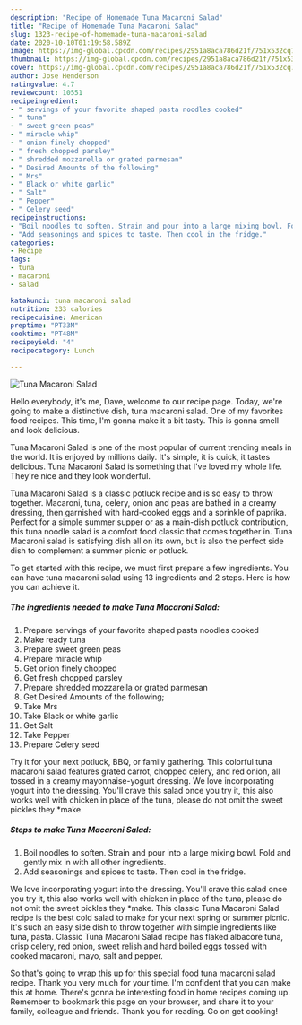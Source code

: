```yaml
---
description: "Recipe of Homemade Tuna Macaroni Salad"
title: "Recipe of Homemade Tuna Macaroni Salad"
slug: 1323-recipe-of-homemade-tuna-macaroni-salad
date: 2020-10-10T01:19:58.589Z
image: https://img-global.cpcdn.com/recipes/2951a8aca786d21f/751x532cq70/tuna-macaroni-salad-recipe-main-photo.jpg
thumbnail: https://img-global.cpcdn.com/recipes/2951a8aca786d21f/751x532cq70/tuna-macaroni-salad-recipe-main-photo.jpg
cover: https://img-global.cpcdn.com/recipes/2951a8aca786d21f/751x532cq70/tuna-macaroni-salad-recipe-main-photo.jpg
author: Jose Henderson
ratingvalue: 4.7
reviewcount: 10551
recipeingredient:
- " servings of your favorite shaped pasta noodles cooked"
- " tuna"
- " sweet green peas"
- " miracle whip"
- " onion finely chopped"
- " fresh chopped parsley"
- " shredded mozzarella or grated parmesan"
- " Desired Amounts of the following"
- " Mrs"
- " Black or white garlic"
- " Salt"
- " Pepper"
- " Celery seed"
recipeinstructions:
- "Boil noodles to soften. Strain and pour into a large mixing bowl. Fold and gently mix in with all other ingredients."
- "Add seasonings and spices to taste. Then cool in the fridge."
categories:
- Recipe
tags:
- tuna
- macaroni
- salad

katakunci: tuna macaroni salad 
nutrition: 233 calories
recipecuisine: American
preptime: "PT33M"
cooktime: "PT48M"
recipeyield: "4"
recipecategory: Lunch

---
```



![Tuna Macaroni Salad](https://img-global.cpcdn.com/recipes/2951a8aca786d21f/751x532cq70/tuna-macaroni-salad-recipe-main-photo.jpg)

Hello everybody, it's me, Dave, welcome to our recipe page. Today, we're going to make a distinctive dish, tuna macaroni salad. One of my favorites food recipes. This time, I'm gonna make it a bit tasty. This is gonna smell and look delicious.

Tuna Macaroni Salad is one of the most popular of current trending meals in the world. It is enjoyed by millions daily. It's simple, it is quick, it tastes delicious. Tuna Macaroni Salad is something that I've loved my whole life. They're nice and they look wonderful.

Tuna Macaroni Salad is a classic potluck recipe and is so easy to throw together. Macaroni, tuna, celery, onion and peas are bathed in a creamy dressing, then garnished with hard-cooked eggs and a sprinkle of paprika. Perfect for a simple summer supper or as a main-dish potluck contribution, this tuna noodle salad is a comfort food classic that comes together in. Tuna Macaroni salad is satisfying dish all on its own, but is also the perfect side dish to complement a summer picnic or potluck.


To get started with this recipe, we must first prepare a few ingredients. You can have tuna macaroni salad using 13 ingredients and 2 steps. Here is how you can achieve it.

<!--inarticleads1-->

##### The ingredients needed to make Tuna Macaroni Salad:

1. Prepare  servings of your favorite shaped pasta noodles cooked
1. Make ready  tuna
1. Prepare  sweet green peas
1. Prepare  miracle whip
1. Get  onion finely chopped
1. Get  fresh chopped parsley
1. Prepare  shredded mozzarella or grated parmesan
1. Get  Desired Amounts of the following;
1. Take  Mrs
1. Take  Black or white garlic
1. Get  Salt
1. Take  Pepper
1. Prepare  Celery seed


Try it for your next potluck, BBQ, or family gathering. This colorful tuna macaroni salad features grated carrot, chopped celery, and red onion, all tossed in a creamy mayonnaise-yogurt dressing. We love incorporating yogurt into the dressing. You&#39;ll crave this salad once you try it, this also works well with chicken in place of the tuna, please do not omit the sweet pickles they *make. 

<!--inarticleads2-->

##### Steps to make Tuna Macaroni Salad:

1. Boil noodles to soften. Strain and pour into a large mixing bowl. Fold and gently mix in with all other ingredients.
1. Add seasonings and spices to taste. Then cool in the fridge.


We love incorporating yogurt into the dressing. You&#39;ll crave this salad once you try it, this also works well with chicken in place of the tuna, please do not omit the sweet pickles they *make. This classic Tuna Macaroni Salad recipe is the best cold salad to make for your next spring or summer picnic. It&#39;s such an easy side dish to throw together with simple ingredients like tuna, pasta. Classic Tuna Macaroni Salad recipe has flaked albacore tuna, crisp celery, red onion, sweet relish and hard boiled eggs tossed with cooked macaroni, mayo, salt and pepper. 

So that's going to wrap this up for this special food tuna macaroni salad recipe. Thank you very much for your time. I'm confident that you can make this at home. There's gonna be interesting food in home recipes coming up. Remember to bookmark this page on your browser, and share it to your family, colleague and friends. Thank you for reading. Go on get cooking!
